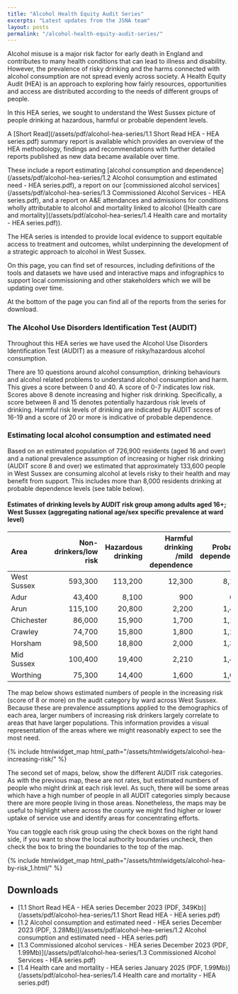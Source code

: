 ```yaml
---
title: "Alcohol Health Equity Audit Series"
excerpts: "Latest updates from the JSNA team"
layout: posts
permalink: "/alcohol-health-equity-audit-series/"
---
```


Alcohol misuse is a major risk factor for early death in England and contributes to many health conditions that can lead to illness and disability. However, the prevalence of risky drinking and the harms connected with alcohol consumption are not spread evenly across society. A Health Equity Audit (HEA) is an approach to exploring how fairly resources, opportunities and access are distributed according to the needs of different groups of people.

In this HEA series, we sought to understand the West Sussex picture of people drinking at hazardous, harmful or probable dependent levels. 

A [Short Read](/assets/pdf/alcohol-hea-series/1.1 Short Read HEA - HEA series.pdf) summary report is available which provides an overview of the HEA methodology, findings and recommendations with further detailed reports published as new data became available over time.

These include a report estimating [alcohol consumption and dependence](/assets/pdf/alcohol-hea-series/1.2 Alcohol consumption and estimated need - HEA series.pdf), a report on our [commissioned alcohol services](/assets/pdf/alcohol-hea-series/1.3 Commissioned Alcohol Services - HEA series.pdf), and a report on A&E attendances and admissions for conditions wholly attributable to alcohol and mortality linked to alcohol ([Health care and mortality](/assets/pdf/alcohol-hea-series/1.4 Health care and mortality - HEA series.pdf)).

The HEA series is intended to provide local evidence to support equitable access to treatment and outcomes, whilst underpinning the development of a strategic approach to alcohol in West Sussex.

On this page, you can find set of resources, including definitions of the tools and datasets we have used and interactive maps and infographics to support local commissioning and other stakeholders which we will be updating over time.

At the bottom of the page you can find all of the reports from the series for download.

### The Alcohol Use Disorders Identification Test (AUDIT)
Throughout this HEA series we have used the Alcohol Use Disorders Identification Test (AUDIT) as a measure of risky/hazardous alcohol consumption.

There are 10 questions around alcohol consumption, drinking behaviours and alcohol related problems to understand alcohol consumption and harm. This gives a score between 0 and 40. A score of 0-7 indicates low risk. Scores above 8 denote increasing and higher risk drinking. Specifically, a score between 8 and 15 denotes potentially hazardous risk levels of drinking. Harmful risk levels of drinking are indicated by AUDIT scores of 16-19 and a score of 20 or more is indicative of probable dependence.

### Estimating local alcohol consumption and estimated need

Based on an estimated population of 726,900 residents (aged 16 and over) and a national prevalence assumption of increasing or higher risk drinking (AUDIT score 8 and over) we estimated that approximately 133,600 people in West Sussex are consuming alcohol at levels risky to their health and may benefit from support.
This includes more than 8,000 residents drinking at probable dependence levels (see table below).

#### Estimates of drinking levels by AUDIT risk group among adults aged 16+; West Sussex (aggregating national age/sex specific prevalence at ward level)

| Area      | Non-drinkers/low risk | Hazardous drinking | Harmful drinking /mild dependence | Probably dependence |
| :---      |                ---:   |               ---: |                              ---: |                ---: |
| West Sussex |  593,300 |113,200 | 12,300 | 8,100 |
| Adur | 43,400 | 8,100 | 900 | 600 |
| Arun | 115,100 | 20,800 | 2,200 | 1,400 |
| Chichester | 86,000  | 15,900 | 1,700 | 1,100 |
| Crawley | 74,700 | 15,800 | 1,800 | 1,200 |
| Horsham | 98,500 | 18,800 | 2,000 | 1,300 |
| Mid Sussex | 100,400 | 19,400 | 2,210 | 1,400 |
| Worthing | 75,300 | 14,400 | 1,600 | 1,000 |

The map below shows estimated numbers of people in the increasing risk (score of 8 or more) on the audit category by ward across West Sussex. Because these are prevalence assumptions applied to the demographics of each area, larger numbers of increasing risk drinkers largely correlate to areas that have larger populations. This information provides a visual representation of the areas where we might reasonably expect to see the most need.

{% include htmlwidget_map html_path="/assets/htmlwidgets/alcohol-hea-increasing-risk/" %}

The second set of maps, below, show the different AUDIT risk categories. As with the previous map, these are not rates, but estimated numbers of people who might drink at each risk level. As such, there will be some areas which have a high number of people in all AUDIT categories simply because there are more people living in those areas. Nonetheless, the maps may be useful to highlight where across the county we might find higher or lower uptake of service use and identify areas for concentrating efforts.

You can toggle each risk group using the check boxes on the right hand side, if you want to show the local authority boundaries uncheck, then check the box to bring the boundaries to the top of the map.

{% include htmlwidget_map html_path="/assets/htmlwidgets/alcohol-hea-by-risk_1.html/" %}

## Downloads
- [1.1 Short Read HEA - HEA series December 2023 (PDF, 349Kb)](/assets/pdf/alcohol-hea-series/1.1 Short Read HEA - HEA series.pdf)
- [1.2 Alcohol consumption and estimated need - HEA series December 2023 (PDF, 3.28Mb)](/assets/pdf/alcohol-hea-series/1.2 Alcohol consumption and estimated need - HEA series.pdf)
- [1.3 Commissioned alcohol services - HEA series December 2023 (PDF, 1.99Mb)](/assets/pdf/alcohol-hea-series/1.3 Commissioned Alcohol Services - HEA series.pdf)
- [1.4 Health care and mortality - HEA series January 2025 (PDF, 1.99Mb)](/assets/pdf/alcohol-hea-series/1.4 Health care and mortality - HEA series.pdf)

